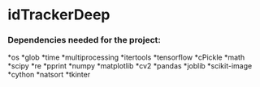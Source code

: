 # idTrackerDeep


### Dependencies needed for the project:

*os
*glob
*time
*multiprocessing
*itertools
*tensorflow
*cPickle
*math
*scipy
*re
*pprint
*numpy
*matplotlib
*cv2
*pandas
*joblib
*scikit-image
*cython
*natsort
*tkinter
